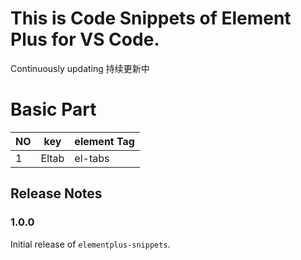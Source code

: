 
# This is Code Snippets of Element Plus for VS Code.

Continuously updating 持续更新中

# Basic Part

|  NO   |   key   | element Tag |
|  ---- |   ----  | ----------  |
| 1     |   Eltab | el-tabs     |

## Release Notes

### 1.0.0

Initial release of `elementplus-snippets`.
